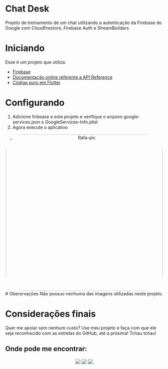 # Chat Desk

Projeto de treinamento de um chat utilizando a autenticação da Firebase do Google com Cloudfirestore, Firebase Auth e StreamBuilders

# Iniciando

Esse é um projeto que utiliza:
- [Firebase](https://firebase.google.com)
- [Documentação online referente a API Reference](https://firebase.google.com/docs/reference?hl=pt)
- [Código puro em Flutter](https://docs.flutter.dev/) 

# Configurando
1. Adicione firbease a este projeto e verifique o arquivo google-services.json e GoogleServices-Info.plist
2. Agora execute o aplicativo
<div align="center">
     <img align="center" alt="Rafa-pic" height="500" style="border-radius:50px;" src="https://cdn.discordapp.com/attachments/761216305403265044/1037914017571815435/ChatDesk.jpg">
 </div>
# Obersrvações
Não possuo nenhuma das imagens utilizadas neste projeto.

# Considerações finais
Quer me apoiar sem nenhum custo? Use meu projeto e faça com que ele seja reconhecido com as estrelas do GitHub, até a próxima! Tchau tchau!

## Onde pode me encontrar:
</div> 
<div align="center"> 
 
  <a href="https://wa.me/5581992006647?text=Ola!%20Vi%20Seu%20perfil%20no%20GitHub!" target="_blank"><img align="center" src="https://img.shields.io/badge/WhatsApp-25D366?style=for-the-badge&logo=whatsapp&logoColor=white" target="_blank"></a>
  <a href = "mailto:pnmelo2808@gmail.com"><img align="center" src="https://img.shields.io/badge/-Gmail-%23333?style=for-the-badge&logo=gmail&logoColor=white" target="_blank"></a>
  <a href="https://www.linkedin.com/in/priscila-nascimento-191447181/" target="_blank"><img align="center" src="https://img.shields.io/badge/-LinkedIn-%230077B5?style=for-the-badge&logo=linkedin&logoColor=white" target="_blank"></a> 
</div>
